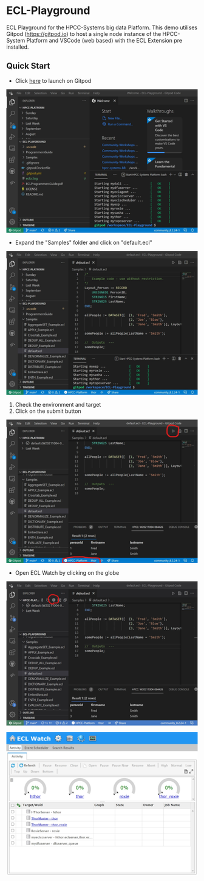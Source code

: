 # ECL-Playground

ECL Playground for the HPCC-Systems big data Platform.  This demo utilises Gitpod (https://gitpod.io) to host a single node instance of the HPCC-System Platform and VSCode (web based) with the ECL Extension pre installed.

## Quick Start

* Click [here](https://gitpod.io/#https://github.com/Jamesdefabia/ECL-Playground) to launch on Gitpod

![Welcome Image](./.resources/welcome.jpeg "Welcome")

* Expand the "Samples" folder and click on "default.ecl"

![Default ECL Image](./.resources/default.jpeg "default.ecl")

1.  Check the environment and target
2.  Click on the submit button

![Submit ECL Image](./.resources/submit.jpeg "Submitted default.ecl")

* Open ECL Watch by clicking on the globe

![Open ECL Watch](./.resources/eclwatch_globe.jpeg "Open ECL Watch")

![ECL Watch](./.resources/eclwatch.jpeg "ECL Watch")

